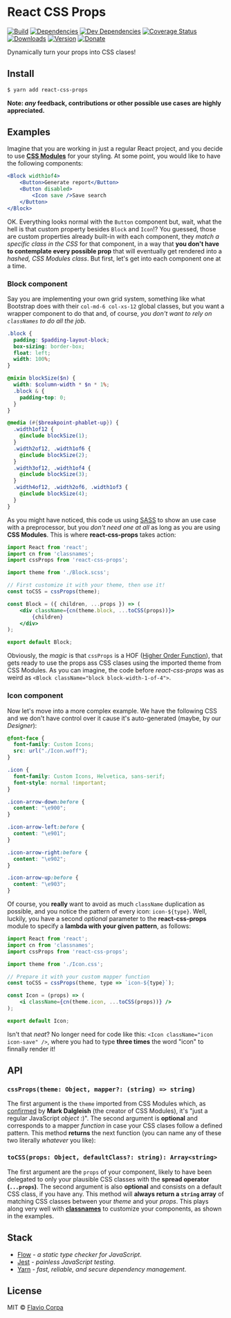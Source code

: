 # React CSS Props

[![Build](https://img.shields.io/travis/kutyel/react-css-props/master.svg?style=flat-square)](https://travis-ci.org/kutyel/react-css-props)
[![Dependencies](https://img.shields.io/david/kutyel/react-css-props.svg?style=flat-square)](https://david-dm.org/kutyel/react-css-props)
[![Dev Dependencies](https://img.shields.io/david/dev/kutyel/react-css-props.svg?style=flat-square)](https://david-dm.org/kutyel/react-css-props#info=devDependencies)
[![Coverage Status](https://img.shields.io/coveralls/kutyel/react-css-props/master.svg?style=flat-square)](https://coveralls.io/github/kutyel/react-css-props?branch=master)
[![Downloads](https://img.shields.io/npm/dm/react-css-props.svg?style=flat-square)](https://npmjs.com/packages/react-css-props)
[![Version](https://img.shields.io/npm/v/react-css-props.svg?style=flat-square)](https://npmjs.com/packages/react-css-props)
[![Donate](https://img.shields.io/badge/donate-paypal-blue.svg?style=flat-square)](https://paypal.me/flaviocorpa)

Dynamically turn your props into CSS clases!

## Install

```sh
$ yarn add react-css-props
```

**Note: *any* feedback, contributions or other possible use cases are highly appreciated.**

## Examples

Imagine that you are working in just a regular React project, and you decide to use [**CSS Modules**](https://github.com/css-modules/css-modules) for your styling. At some point, you would like to have the following components:

```jsx
<Block width1of4>
    <Button>Generate report</Button>
    <Button disabled>
        <Icon save />Save search
    </Button>
</Block>
```

OK. Everything looks normal with the `Button` component but, wait, what the hell is that custom property besides `Block` and `Icon`!?
You guessed, those are custom properties already built-in with each component, they *match a specific class in the CSS* for that component, in a way that **you don't have to contemplate every possible prop** that will eventually get rendered into a *hashed, CSS Modules class*.
But first, let's get into each component one at a time.

### Block component

Say you are implementing your own grid system, something like what Bootstrap does with their `col-md-6 col-xs-12` global classes, but you want a wrapper component to do that and, of course, *you don't want to rely on `classNames` to do all the job*.

```scss
.block {
  padding: $padding-layout-block;
  box-sizing: border-box;
  float: left;
  width: 100%;
}

@mixin blockSize($n) {
  width: $column-width * $n * 1%;
  .block & {
    padding-top: 0;
  }
}

@media (#{$breakpoint-phablet-up}) {
  .width1of12 {
    @include blockSize(1);
  }
  .width2of12, .width1of6 {
    @include blockSize(2);
  }
  .width3of12, .width1of4 {
    @include blockSize(3);
  }
  .width4of12, .width2of6, .width1of3 {
    @include blockSize(4);
  }
}
```

As you might have noticed, this code us using [SASS](http://sass-lang.com/) to show an use case with a preprocessor, but you *don't need one at all* as long as you are using **CSS Modules**.
This is where **react-css-props** takes action:

```jsx
import React from 'react';
import cn from 'classnames';
import cssProps from 'react-css-props';

import theme from './Block.scss';

// First customize it with your theme, then use it!
const toCSS = cssProps(theme);

const Block = ({ children, ...props }) => (
    <div className={cn(theme.block, ...toCSS(props))}>
        {children}
    </div>
);

export default Block;
```

Obviously, the *magic* is that `cssProps` is a HOF ([Higher Order Function](http://eloquentjavascript.net/05_higher_order.html)), that gets ready to use the props ass CSS clases using the imported theme from CSS Modules.
As you can imagine, the code before *react-css-props* was as weird as `<Block className="block block-width-1-of-4">`.

### Icon component

Now let's move into a more complex example. We have the following CSS and we don't have control over it cause it's auto-generated (maybe, by our *Designer*):

```css
@font-face {
  font-family: Custom Icons;
  src: url("./Icon.woff");
}

.icon {
  font-family: Custom Icons, Helvetica, sans-serif;
  font-style: normal !important;
}

.icon-arrow-down:before {
  content: "\e900";
}

.icon-arrow-left:before {
  content: "\e901";
}

.icon-arrow-right:before {
  content: "\e902";
}

.icon-arrow-up:before {
  content: "\e903";
}
```

Of course, you **really** want to avoid as much `className` duplication as possible, and you notice the pattern of every icon: `icon-${type}`.
Well, luckily, you have a second *optional* parameter to the **react-css-props** module to specify a **lambda with your given pattern**, as follows:

```jsx
import React from 'react';
import cn from 'classnames';
import cssProps from 'react-css-props';

import theme from './Icon.css';

// Prepare it with your custom mapper function
const toCSS = cssProps(theme, type => `icon-${type}`);

const Icon = (props) => (
    <i className={cn(theme.icon, ...toCSS(props))} />
);

export default Icon;
```

Isn't that *neat*? No longer need for code like this: `<Icon className="icon icon-save" />`, where you had to type **three times** the word "icon" to finnally render it!

## API

### `cssProps(theme: Object, mapper?: (string) => string)`

The first argument is the `theme` imported from CSS Modules which, as [confirmed](https://twitter.com/markdalgleish/status/804033901161156608) by **Mark Dalgleish** (the creator of CSS Modules), it's "just a regular JavaScript *object* :)".
The second argument is **optional** and corresponds to a mapper *function* in case your CSS clases follow a defined pattern.
This method **returns** the next function (you can name any of these two literally *whatever* you like):

### `toCSS(props: Object, defaultClass?: string): Array<string>`

The first argument are the `props` of your component, likely to have been delegated to only your plausible CSS classes with the **spread operator (`...props`)**.
The second argument is also **optional** and consists on a default CSS class, if you have any.
This method will **always return a `string` array** of matching CSS classes between your *theme* and your *props*.
This plays along very well with [**classnames**](https://github.com/JedWatson/classnames) to customize your components, as shown in the examples.

## Stack

- [Flow](https://flowtype.org/) *- a static type checker for JavaScript*.
- [Jest](https://facebook.github.io/jest/) *- painless JavaScript testing*.
- [Yarn](https://yarnpkg.com/) *- fast, reliable, and secure dependency management*.

## License

MIT © [Flavio Corpa](http://flaviocorpa.com)
